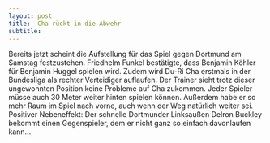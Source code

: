 ```yaml
---
layout: post
title:  Cha rückt in die Abwehr
subtitle:  
---
```


Bereits jetzt scheint die Aufstellung für das Spiel gegen Dortmund am Samstag festzustehen. Friedhelm Funkel bestätigte, dass Benjamin Köhler für Benjamin Huggel spielen wird. Zudem wird Du-Ri Cha erstmals in der Bundesliga als rechter Verteidiger auflaufen. Der Trainer sieht trotz dieser ungewohnten Position keine Probleme auf Cha zukommen. Jeder Spieler müsse auch 30 Meter weiter hinten spielen können. Außerdem habe er so mehr Raum im Spiel nach vorne, auch wenn der Weg natürlich weiter sei. Positiver Nebeneffekt: Der schnelle Dortmunder Linksaußen Delron Buckley bekommt einen Gegenspieler, dem er nicht ganz so einfach davonlaufen kann...


